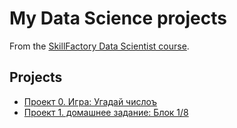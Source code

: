 # My Data Science projects

From the [SkillFactory Data Scientist course](https://skillfactory.ru/data-scientist-pro).

## Projects

* [Проект 0. Игра: Угадай числоъ](https://github.com/Long205sm/SF_Petrov/tree/main/project_0)
* [Проект 1. домашнее задание: Блок 1/8](https://github.com/Long205sm/SF_Petrov/tree/main/homework_1_8)
